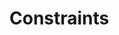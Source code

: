 # Constraints

<!--
Intent

Constraints are typically imposed upon you but they aren’t necessarily “bad”, as reducing the number of available options often makes your job designing software easier. This section allows you to explicitly summarise the constraints that you’re working within and the decisions that have already been made for you.
-->
